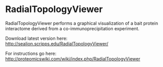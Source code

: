 # RadialTopologyViewer
RadialTopologyViewer performs a graphical visualization of a bait protein interactome derived from a co-immunoprecipitation experiment.

Download latest version here: http://sealion.scripps.edu/RadialTopologyViewer/

For instructions go here: http://proteomicswiki.com/wiki/index.php/RadialTopologyViewer
